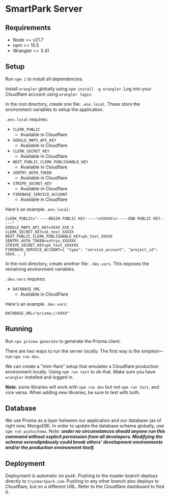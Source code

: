 # SmartPark Server

## Requirements
- Node >= v21.7
- npm >= 10.5
- Wrangler >= 3.41

## Setup
Run `npm i` to install all dependencies.    

Install `wrangler` globally using `npm install -g wrangler`.
Log into your Cloudflare account using `wrangler login`.

In the root directory, create one file: `.env.local`. These
store the environment variables to setup the application.

`.env.local` requires:
- `CLERK_PUBLIC`
    - Available in Cloudflare
- `GOOGLE_MAPS_API_KEY`
    - Available in Cloudflare
- `CLERK_SECRET_KEY`
    - Available in Cloudflare
- `NEXT_PUBLIC_CLERK_PUBLISHABLE_KEY`
    - Available in Cloudflare
- `SENTRY_AUTH_TOKEN`
    - Available in Cloudflare
- `STRIPE_SECRET_KEY`
    - Available in Cloudflare
- `FIREBASE_SERVICE_ACCOUNT`
    - Available in Cloudflare

Here's an example `.env.local`:
```
CLERK_PUBLIC="-----BEGIN PUBLIC KEY-----\nXXXXX\n-----END PUBLIC KEY-----"
GOOGLE_MAPS_API_KEY=XXXX_XXX_X
CLERK_SECRET_KEY=sk_test_XXXXX
NEXT_PUBLIC_CLERK_PUBLISHABLE_KEY=pk_test_XXXXX
SENTRY_AUTH_TOKEN=sntryu_XXXXXX
STRIPE_SECRET_KEY=pk_test_XXXXXX
FIREBASE_SERVICE_ACCOUNT={ "type": "service_account", "project_id": XXXX... }
```

In the root directory, create another file: `.dev.vars`. This
exposes the remaining environment variables.

`.dev.vars` requires:
- `DATABASE_URL`
    - Available in CloudFlare

Here's an example `.dev.vars`:
```
DATABASE_URL="prisma://XXXX"
```

## Running
Run `npx prisma generate` to generate the Prisma client. 

There are two ways to run the server locally. The first way is the simplest—run
`npm run dev`. 

We can create a "mini-flare" setup that emulates a Cloudflare production
environment locally. Using `npm run test` to do that. Make sure you have
`wrangler` installed and logged in. 

**Note**: some libraries will work with `npm run dev` but not `npm run test`,
and vice versa. When adding new libraries, be sure to test with both. 

## Database
We use Prisma as a layer between our application and our database (as of right
now, MongoDB). In order to update the database schema globally, use `npm run
pushschema`. Note: ***under no circumstances should anyone run this command
without explicit permission from all developers. Modifying the schema
serendipidously could break others' development environments and/or the
production environment itself.***

## Deployment
Deployment is automatic on push. Pushing to the master branch deploys directly
to `trysmartpark.com`. Pushing to any other branch also deploys to Cloudflare,
but on a different URL. Refer to the Cloudflare dashboard to find it. 
